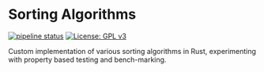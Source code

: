 # Sorting Algorithms
[![pipeline status](https://gitlab.com/DeveloperC/sorting-algorithms/badges/master/pipeline.svg)](https://gitlab.com/DeveloperC/sorting-algorithms/commits/master) [![License: GPL v3](https://img.shields.io/badge/License-GPLv3-blue.svg)](https://www.gnu.org/licenses/gpl-3.0)

Custom implementation of various sorting algorithms in Rust, experimenting with property based testing and bench-marking.
